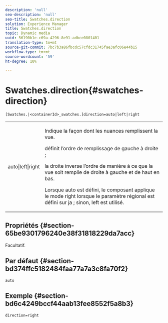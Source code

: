 ```yaml
---
description: 'null'
seo-description: 'null'
seo-title: Swatches.direction
solution: Experience Manager
title: Swatches.direction
topic: Dynamic media
uuid: 56190b1e-c69a-4296-8e91-adbce0801401
translation-type: tm+mt
source-git-commit: 7bc7b3a86fbcdc57cfdc31745fae3afc06e44b15
workflow-type: tm+mt
source-wordcount: '59'
ht-degree: 10%

---
```



# Swatches.direction{#swatches-direction}

`[Swatches.|<containerId>_swatches.]direction=auto|left|right`

<table id="table_B4B930A32C0742F4932BF071B9EEA9F4"> 
 <tbody> 
  <tr> 
   <td> <p> <span class="codeph"> auto|left|right  </span> </p> </td> 
   <td> <p> Indique la façon dont les nuances remplissent la vue. </p> <p> <span class="codeph">  </span> définit l’ordre de remplissage de gauche à droite ; </p> <p> <span class="codeph"> la droite  </span> inverse l’ordre de manière à ce que la vue soit remplie de droite à gauche et de haut en bas. </p> <p>Lorsque <span class="codeph"> auto </span> est défini, le composant applique le mode <span class="codeph"> right </span> lorsque le paramètre régional est défini sur <span class="codeph"> ja </span>; sinon, left est utilisé. </p> </td> 
  </tr> 
 </tbody> 
</table>

## Propriétés {#section-65be9301796240e38f31818229da7acc}

Facultatif.

## Par défaut {#section-bd374ffc5182484faa77a7a3c8fa70f2}

`auto`

## Exemple {#section-bd6c4249bccf44aab13fee8552f5a8b3}

`direction=right`
